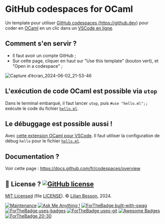 # GitHub codespaces for OCaml
Un template pour utiliser [GitHub codespaces (https://github.dev)](https://github.dev) pour coder en [OCaml](https://ocaml.org) en un clic dans un [VSCode en ligne](https://vscode.dev).

## Comment s'en servir ?
- Il faut avoir un compte GitHub ;
- Sur cette page, cliquer en haut sur "Use this template" (bouton vert), et "Open in a codespace" ;

![Capture d’écran_2024-06-02_21-53-46](https://github.com/Naereen/GitHub-codespaces-for-OCaml/assets/11994719/d2e0c3ef-820d-423d-94b2-001761fbce04)

## L'exécution de code OCaml est possible via `utop`
Dans le terminal embarqué, il faut lancer `utop`, puis `#use "hello.ml";;` exécute le code du fichier [`hello.ml`](hello/hello.ml).

## Le débuggage est possible aussi !
Avec [cette extension OCaml pour VSCode](https://marketplace.visualstudio.com/items?itemName=ocamllabs.ocaml-platform#debugging-ocaml-programs-experimental).
Il faut utiliser la configuration de débug `hello` pour le fichier [`hello.ml`](hello/hello.ml).

## Documentation ?
Voir cette page : <https://docs.github.com/fr/codespaces/overview>

## :scroll: License ? [![GitHub license](https://img.shields.io/github/license/Naereen/GitHub-codespaces-for-OCaml.svg)](https://github.com/Naereen/GitHub-codespaces-for-OCaml/blob/master/LICENSE)
[MIT Licensed](https://lbesson.mit-license.org/) (file [LICENSE](LICENSE)).
© [Lilian Besson](https://GitHub.com/Naereen), 2024.

[![Maintenance](https://img.shields.io/badge/Maintained%3F-yes-green.svg)](https://GitHub.com/Naereen/GitHub-codespaces-for-OCaml/graphs/commit-activity)
[![Ask Me Anything !](https://img.shields.io/badge/Ask%20me-anything-1abc9c.svg)](https://GitHub.com/Naereen/ama)
[![ForTheBadge built-with-swag](http://ForTheBadge.com/images/badges/built-with-swag.svg)](https://GitHub.com/Naereen)
[![ForTheBadge uses-badges](http://ForTheBadge.com/images/badges/uses-badges.svg)](http://ForTheBadge.com)
[![ForTheBadge uses-git](http://ForTheBadge.com/images/badges/uses-git.svg)](https://GitHub.com/)
[![Awesome Badges](https://img.shields.io/badge/badges-awesome-green.svg)](https://github.com/Naereen/badges)
[![ForTheBadge 20-30](http://ForTheBadge.com/images/badges/ages-20-30.svg)](http://ForTheBadge.com)
